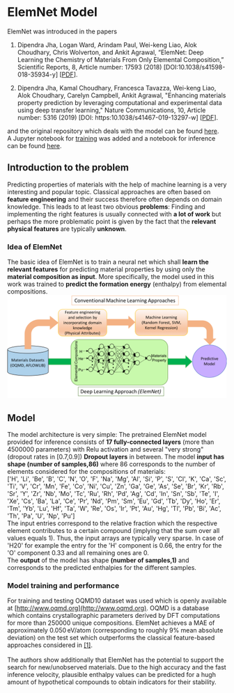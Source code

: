 # ElemNet Model
ElemNet was introduced in the papers

1. Dipendra Jha, Logan Ward, Arindam Paul, Wei-keng Liao, Alok Choudhary, Chris Wolverton, and Ankit Agrawal, “ElemNet: Deep Learning the Chemistry of Materials From Only Elemental Composition,” Scientific Reports, 8, Article number: 17593 (2018) [DOI:10.1038/s41598-018-35934-y]  [<a href="https://www.nature.com/articles/s41598-018-35934-y">PDF</a>].

2. Dipendra Jha, Kamal Choudhary, Francesca Tavazza, Wei-keng Liao, Alok Choudhary, Carelyn Campbell, Ankit Agrawal, "Enhancing materials property prediction by leveraging computational and experimental data using deep transfer learning," Nature Communications, 10, Article number: 5316 (2019) [DOI: https:10.1038/s41467-019-13297-w] [<a href="https://www.nature.com/articles/s41467-019-13297-w">PDF</a>].

and the original repository which deals with the model can be found [here](https://github.com/NU-CUCIS/ElemNet/tree/master/elemnet). 
<br>
A Jupyter notebook for [training](elemnet/train.ipynb) was added and a notebook for inference can be found [here](elemnet/evaluate.ipynb).

## Introduction to the problem
Predicting properties of materials with the help of machine learning is a very interesting and popular topic. 
Classical approaches are often based on **feature engineering** and their success therefore often depends on domain knowledge. 
This leads to at least two obvious **problems**: Finding and implementing the right features is usually connected with **a lot of work** 
but perhaps the more problematic point is given by the fact that the **relevant physical features** are typically **unknown**.
### Idea of ElemNet
The basic idea of ElemNet is to train a neural net which shall **learn the relevant features** for predicting material properties by using
only the **material composition as input**. More specifically, the model used in this work was trained to **predict the formation energy** (enthalpy) from elemental compositions.
![ElemNet vs classical approaches](images/oqmd_approach.png)
## Model
The model architecture is very simple: The pretrained ElemNet model provided for inference consists of **17 fully-connected layers** (more than 4500000 parameters) with Relu activation and several "very strong" (dropout rates in [0.7,0.9]) **Dropout layers** in between. 
The model **input has shape (number of samples,86)** where 86 corresponds to the number of elements considered for the compositions of materials:
<br>
['H', 'Li', 'Be', 'B', 'C', 'N', 'O', 'F', 'Na', 'Mg', 'Al', 'Si', 'P', 'S', 'Cl', 'K', 'Ca', 'Sc', 'Ti', 'V', 'Cr', 'Mn', 'Fe', 'Co', 'Ni', 'Cu', 'Zn', 'Ga', 'Ge', 'As', 'Se', 'Br', 'Kr', 'Rb', 'Sr', 'Y', 'Zr', 'Nb', 'Mo', 'Tc', 'Ru', 'Rh', 'Pd', 'Ag', 
'Cd', 'In', 'Sn', 'Sb', 'Te', 'I', 'Xe', 'Cs', 'Ba', 'La', 'Ce', 'Pr', 'Nd', 'Pm', 'Sm', 'Eu', 'Gd', 'Tb', 'Dy', 'Ho', 'Er', 'Tm', 'Yb', 'Lu', 'Hf', 'Ta', 'W', 'Re', 'Os', 'Ir', 'Pt', 'Au', 'Hg', 'Tl', 'Pb', 'Bi', 'Ac', 'Th', 'Pa', 'U', 'Np', 'Pu']
<br>
The input entries correspond to the relative fraction which the respective element contributes to a certain compound (implying that the sum over all values equals 1). Thus, the input arrays are typically very sparse. In case of 'H20' for example
the entry for the 'H' component is 0.66, the entry for the 'O' component 0.33 and all remaining ones are 0.
<br> The **output** of the model has shape **(number of samples,1)** and corresponds to the predicted enthalpies for the different samples.
### Model training and performance
For training and testing OQMD10 dataset was used which is
openly available at [http://www.oqmd.org](http://www.oqmd.org). 
OQMD is a database which contains crystallographic parameters derived  by DFT computations for more than 250000 unique compositions.
ElemNet achieves a MAE of approximately 0.050 eV/atom (corresponding to roughly 9% mean absolute deviation) on the test set which outperforms 
the classical feature-based approaches considered in [[1]](https://www.nature.com/articles/s41598-018-35934-y).
<br>  
The authors show additionally that ElemNet has the potential to support the search for new/unobserved materials. Due to the high accuracy and the fast inference velocity,
plausible enthalpy values can be predicted for a hugh amount of hypothetical compounds to obtain indicators for their stability. 
